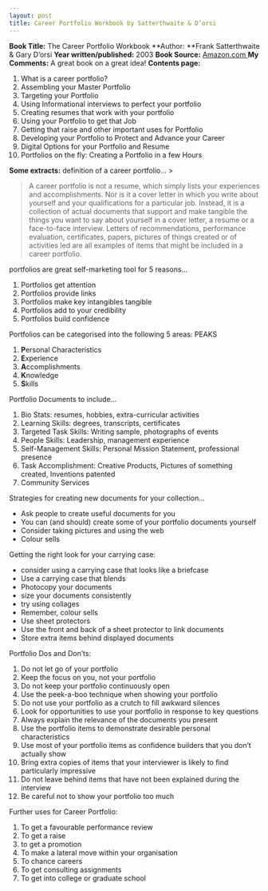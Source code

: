 ```yaml
---
layout: post
title: Career Portfolio Workbook by Satterthwaite & D’orsi
---
```


**Book Title:** The Career Portfolio Workbook **Author: **Frank Satterthwaite & Gary D’orsi **Year written/published:** 2003 **Book Source:** [Amazon.com ](http://www.amazon.ca/Career-Portfolio-Workbook-Frank-Satterthwaite/dp/007140855X)**My Comments:** A great book on a great idea! **Contents page:**

1. What is a career portfolio?
2. Assembling your Master Portfolio
3. Targeting your Portfolio
4. Using Informational interviews to perfect your portfolio
5. Creating resumes that work with your portfolio
6. Using your Portfolio to get that Job
7. Getting that raise and other important uses for Portfolio
8. Developing your Portfolio to Protect and Advance your Career
9. Digital Options for your Portfolio and Resume
10. Portfolios on the fly: Creating a Portfolio in a few Hours

**Some extracts:** definition of a career portfolio… >  

> A career portfolio is not a resume, which simply lists your experiences and accomplishments. Nor is it a cover letter in which you write about yourself and your qualifications for a particular job. Instead, it is a collection of actual documents that support and make tangible the things you want to say about yourself in a cover letter, a resume or a face-to-face interview. Letters of recommendations, performance evaluation, certificates, papers, pictures of things created or of activities led are all examples of items that might be included in a career portfolio.

portfolios are great self-marketing tool for 5 reasons…

1. Portfolios get attention
2. Portfolios provide links
3. Portfolios make key intangibles tangible
4. Portfolios add to your credibility
5. Portfolios build confidence

Portfolios can be categorised into the following 5 areas: PEAKS

1. **P**ersonal Characteristics
2. **E**xperience
3. **A**ccomplishments
4. **K**nowledge
5. **S**kills

Portfolio Documents to include…

1. Bio Stats: resumes, hobbies, extra-curricular activities
2. Learning Skills: degrees, transcripts, certificates
3. Targeted Task Skills: Writing sample, photographs of events
4. People Skills: Leadership, management experience
5. Self-Management Skills: Personal Mission Statement, professional presence
6. Task Accomplishment: Creative Products, Pictures of something created, Inventions patented
7. Community Services

Strategies for creating new documents for your collection…
- Ask people to create useful documents for you
- You can (and should) create some of your portfolio documents yourself
- Consider taking pictures and using the web
- Colour sells

Getting the right look for your carrying case:
- consider using a carrying case that looks like a briefcase
- Use a carrying case that blends
- Photocopy your documents
- size your documents consistently
- try using collages
- Remember, colour sells
- Use sheet protectors
- Use the front and back of a sheet protector to link documents
- Store extra items behind displayed documents

Portfolio Dos and Don’ts:
1. Do not let go of your portfolio
2. Keep the focus on you, not your portfolio
3. Do not keep your portfolio continuously open
4. Use the peek-a-boo technique when showing your portfolio
5. Do not use your portfolio as a crutch to fill awkward silences
6. Look for opportunities to use your portfolio in response to key questions
7. Always explain the relevance of the documents you present
8. Use the portfolio items to demonstrate desirable personal characteristics
9. Use most of your portfolio items as confidence builders that you don’t actually show
10. Bring extra copies of items that your interviewer is likely to find particularly impressive
11. Do not leave behind items that have not been explained during the interview
12. Be careful not to show your portfolio too much

Further uses for Career Portfolio:
1. To get a favourable performance review
2. To get a raise
3. to get a promotion
4. To make a lateral move within your organisation
5. To chance careers
6. To get consulting assignments
7. To get into college or graduate school
